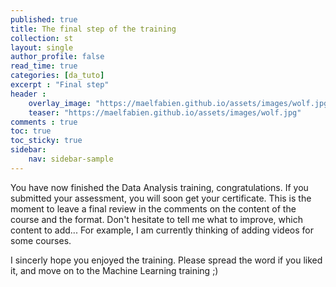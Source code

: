 ```yaml
---
published: true
title: The final step of the training
collection: st
layout: single
author_profile: false
read_time: true
categories: [da_tuto]
excerpt : "Final step"
header :
    overlay_image: "https://maelfabien.github.io/assets/images/wolf.jpg"
    teaser: "https://maelfabien.github.io/assets/images/wolf.jpg"
comments : true
toc: true
toc_sticky: true
sidebar:
    nav: sidebar-sample
---
```


You have now finished the Data Analysis training, congratulations. If you submitted your assessment, you will soon get your certificate. This is the moment to leave a final review in the comments on the content of the course and the format. Don't hesitate to tell me what to improve, which content to add... For example, I am currently thinking of adding videos for some courses.

I sincerly hope you enjoyed the training. Please spread the word if you liked it, and move on to the Machine Learning training ;)
